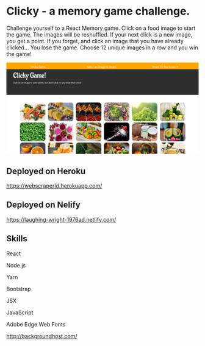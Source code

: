 # Clicky - a memory game challenge.
Challenge yourself to a React Memory game. Click on a food image to start the game.  The images will be reshuffled.  If your next click is a new image, you get a point.  If you forget, and click an image that you have already clicked... You lose the game.
Choose 12 unique images in a row and you win the game!


![Clicky Game](clicky.jpg)




## Deployed on Heroku
https://webscraperld.herokuapp.com/

## Deployed on Nelify 
https://laughing-wright-1976ad.netlify.com/


## Skills
React

Node.js

Yarn

Bootstrap 

JSX

JavaScript

Adobe Edge Web Fonts 

http://backgroundhost.com/


